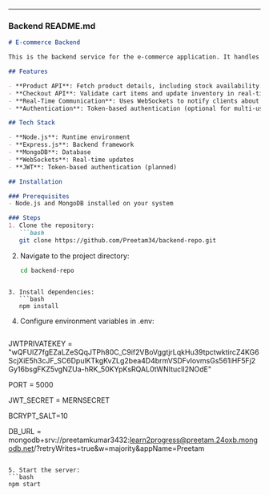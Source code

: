 
---

### **Backend README.md**

```markdown
# E-commerce Backend

This is the backend service for the e-commerce application. It handles APIs, database operations, and real-time inventory updates.

## Features

- **Product API**: Fetch product details, including stock availability.
- **Checkout API**: Validate cart items and update inventory in real-time.
- **Real-Time Communication**: Uses WebSockets to notify clients about inventory changes.
- **Authentication**: Token-based authentication (optional for multi-user environments).

## Tech Stack

- **Node.js**: Runtime environment
- **Express.js**: Backend framework
- **MongoDB**: Database
- **WebSockets**: Real-time updates
- **JWT**: Token-based authentication (planned)

## Installation

### Prerequisites
- Node.js and MongoDB installed on your system

### Steps
1. Clone the repository:
   ```bash
   git clone https://github.com/Preetam34/backend-repo.git
```
2. Navigate to the project directory:
   ```bash
   cd backend-repo
```

3. Install dependencies:
   ```bash
   npm install
   ```
4. Configure environment variables in .env:
   ```bash
JWTPRIVATEKEY = "wQFUlZ7fgEZaLZeSQqJTPh80C_C9if2VBoVggtjrLqkHu39tpctwktircZ4KG6ScjXiE5h3cJF_SC6DpulKTkgKvZLg2bea4D4brmVSDFvIovmsGs561iHF5Fj2Gy16bsgFKZ5vgNZUa-hRK_50KYpKsRQAL0tWNItucIl2NOdE"

PORT = 5000

JWT_SECRET = MERNSECRET

BCRYPT_SALT=10

DB_URL = mongodb+srv://preetamkumar3432:learn2progress@preetam.24oxb.mongodb.net/?retryWrites=true&w=majority&appName=Preetam
   ```

5. Start the server:
   ```bash
   npm start
   ```
